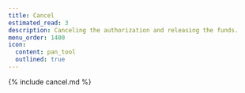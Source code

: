 ```yaml
---
title: Cancel
estimated_read: 3
description: Canceling the authorization and releasing the funds.
menu_order: 1400
icon:
  content: pan_tool
  outlined: true
---
```


{% include cancel.md %}
